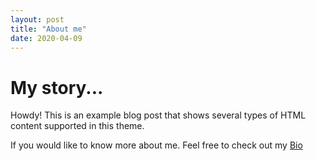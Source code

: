 ```yaml
---
layout: post
title: "About me"
date: 2020-04-09
---
```

# My story...

<div class="message">
  Howdy! This is an example blog post that shows several types of HTML content supported in this theme.
</div>

If you would like to know more about me. Feel free to check out my [Bio](https://ddhangdd.github.io/about/)


